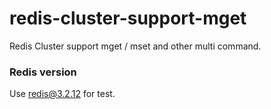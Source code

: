 # redis-cluster-support-mget
Redis Cluster support mget / mset and other multi command.

### Redis version
Use redis@3.2.12 for test.
